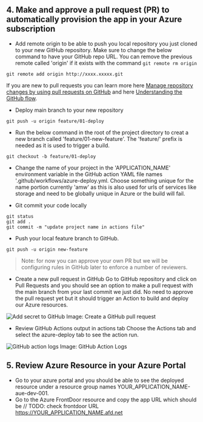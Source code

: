 
## 4. Make and approve a pull request (PR) to automatically provision the app in your Azure subscription

- Add remote origin to be able to push you local repository you just cloned to your new GitHub repository. Make sure to change the below command to have your GitHub repo URL. You can remove the previous remote called 'origin' if it exists with the command ```git remote rm origin```

```
git remote add origin http://xxxx.xxxxx.git
```

If you are new to pull requests you can learn more here [Manage repository changes by using pull requests on GitHub](https://docs.microsoft.com/en-us/learn/modules/manage-changes-pull-requests-github/) and here [Understanding the GitHub flow](https://guides.github.com/introduction/flow/). 

- Deploy main branch to your new repository

```
git push -u origin feature/01-deploy
```

- Run the below command in the root of the project directory to creat a new branch called 'feature/01-new-feature'. The 'feature/' prefix is needed as it is used to trigger a build.

```
git checkout -b feature/01-deploy
```

- Change the name of your project in the 'APPLICATION_NAME' environment variable in the GitHub action YAML file names '.github/workflows/azure-deploy.yml. Choose something unique for the name portion currently 'amw' as this is also used for urls of services like storage and need to be globally unique in Azure or the build will fail.

- Git commit your code locally
```
git status
git add .
git commit -m "update project name in actions file"
```

- Push your local feature branch to GitHub.
```
git push -u origin new-feature
```

> Note: for now you can approve your own PR but we will be configuring rules in GitHub later to enforce a number of reviewers.

- Create a new pull request in GitHub
Go to GitHub repository and click on Pull Requests and you should see an option to make a pull request with the main branch from your last commit we just did. No need to approve the pull request yet but it should trigger an Action to build and deploy our Azure resources.

![Add secret to GitHub](./images/create-pull-request.png)
Image: Create a GitHub pull request

- Review GitHub Actions output in actions tab
Choose the Actions tab and select the azure-deploy tab to see the action run.

![GitHub action logs](./images/github-action-logs.png)
Image: GitHub Action Logs

## 5. Review Azure Resource in your Azure Portal
- Go to your azure portal and you should be able to see the deployed resource under a resource group names YOUR_APPLICATION_NAME-aue-dev-001.
- Go to the Azure FrontDoor resource and copy the app URL which should be
// TODO: check frontdoor URL
https://YOUR_APPLICATION_NAME.afd.net

